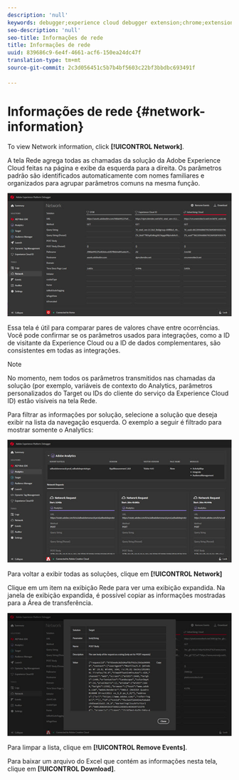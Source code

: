 ```yaml
---
description: 'null'
keywords: debugger;experience cloud debugger extension;chrome;extension;network;information
seo-description: 'null'
seo-title: Informações de rede
title: Informações de rede
uuid: 839686c9-6e4f-4661-acf6-150ea24dc47f
translation-type: tm+mt
source-git-commit: 2c3d056451c5b7b4bf5603c22bf3bbdbc693491f

---
```



# Informações de rede {#network-information}

To view Network information, click **[!UICONTROL Network]**.

A tela Rede agrega todas as chamadas da solução da Adobe Experience Cloud feitas na página e exibe da esquerda para a direita. Os parâmetros padrão são identificados automaticamente com nomes familiares e organizados para agrupar parâmetros comuns na mesma função.

![](assets/network.jpg)

Essa tela é útil para comparar pares de valores chave entre ocorrências. Você pode confirmar se os parâmetros usados para integrações, como a ID de visitante da Experience Cloud ou a ID de dados complementares, são consistentes em todas as integrações.

>[!NOTE]
>
>No momento, nem todos os parâmetros transmitidos nas chamadas da solução (por exemplo, variáveis de contexto do Analytics, parâmetros personalizados do Target ou IDs do cliente do serviço da Experience Cloud ID) estão visíveis na tela Rede.

Para filtrar as informações por solução, selecione a solução que deseja exibir na lista da navegação esquerda. O exemplo a seguir é filtrado para mostrar somente o Analytics:

![](assets/network-analytics.jpg)

Para voltar a exibir todas as soluções, clique em **[!UICONTROL Network]**

Clique em um item na exibição Rede para ver uma exibição expandida. Na janela de exibição expandida, é possível copiar as informações mostradas para a Área de transferência.

![](assets/network-expand.jpg)

<!--Use the icon at the top of each column to copy the server call URL to your clipboard, where you can paste it into another document for reference or debugging purposes.

![](assets/copy.jpg)-->

Para limpar a lista, clique em **[!UICONTROL Remove Events]**.

Para baixar um arquivo do Excel que contém as informações nesta tela, clique em **[!UICONTROL Download]**.